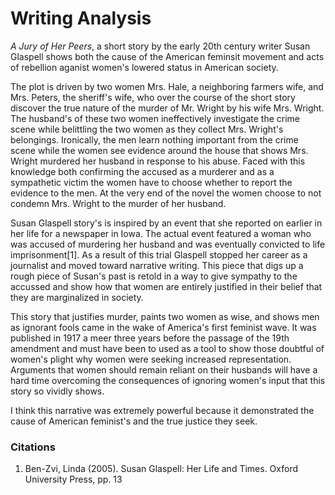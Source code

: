 # Writing Analysis

*A Jury of Her Peers*, a short story by the early 20th century writer Susan Glaspell shows both the cause of the American feminsit movement and acts of rebellion aganist women's lowered status in American society.

The plot is driven by two women Mrs. Hale, a neighboring farmers wife, and Mrs. Peters, the sheriff's wife, who over the course of the short story discover the true nature of the murder of Mr. Wright by his wife Mrs. Wright. The husband's of these two women ineffectively investigate the crime scene while belittling the two women as they collect Mrs. Wright's belongings. Ironically, the men learn nothing important from the crime scene while the women see evidence around the house that shows Mrs. Wright murdered her husband in response to his abuse. Faced with this knowledge both confirming the accused as a murderer and as a sympathetic victim the women have to choose whether to report the evidence to the men. At the very end of the novel the women choose to not condemn Mrs. Wright to the murder of her husband.

Susan Glaspell story's is inspired by an event that she reported on earlier in her life for a newspaper in Iowa. The actual event featured a woman who was accused of murdering her husband and was eventually convicted to life imprisonment[1]. As a result of this trial Glaspell stopped her career as a journalist and moved toward narrative writing. This piece that digs up a rough piece of Susan's past is retold in a way to give sympathy to the accussed and show how that women are entirely justified in their belief that they are marginalized in society.

This story that justifies murder, paints two women as wise, and shows men as ignorant fools came in the wake of America's first feminist wave. It was published in 1917 a meer three years before the passage of the 19th amendment and must have been to used as a tool to show  those doubtful of women's plight why women were seeking increased representation. Arguments that women should remain reliant on their husbands will have a hard time overcoming the consequences of ignoring women's input that this story so vividly shows.

I think this narrative was extremely powerful because it demonstrated the cause of American feminist's and the true justice they seek.



### Citations

1. Ben-Zvi, Linda (2005). Susan Glaspell: Her Life and Times. Oxford University Press, pp. 13